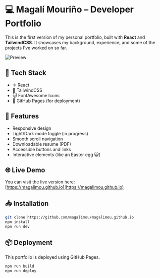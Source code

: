 # 💻 Magalí Mouriño – Developer Portfolio

This is the first version of my personal portfolio, built with **React** and **TailwindCSS**. It showcases my background, experience, and some of the projects I've worked on so far.

![Preview](https://drive.google.com/uc?export=view&id=1WTIW999yUcpM4lV7gmy4kO5tMVhMkpQh)

## 🚀 Tech Stack

- ⚛️ React
- 🎨 TailwindCSS
- 🐱 FontAwesome Icons
- 📄 GitHub Pages (for deployment)

## 📂 Features

- Responsive design
- Light/Dark mode toggle (in progress)
- Smooth scroll navigation
- Downloadable resume (PDF)
- Accessible buttons and links
- Interactive elements (like an Easter egg 😺)

## 🌐 Live Demo

You can visit the live version here:  
[https://magalimou.github.io](https://magalimou.github.io)

## 📥 Installation

```bash
git clone https://github.com/magalimou/magalimou.github.io
npm install
npm run dev
```

## 📦 Deployment
This portfolio is deployed using GitHub Pages.

```bash
npm run build
npm run deploy
```
